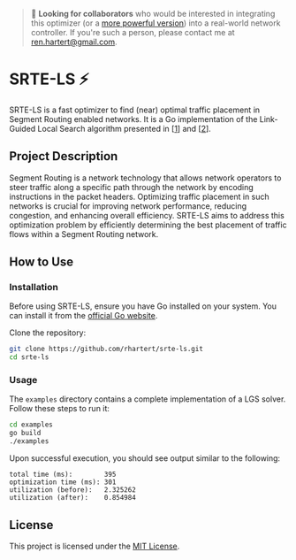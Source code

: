 > 🫵 **Looking for collaborators** who would be interested in integrating this 
optimizer (or a [more powerful version]) into a real-world network controller. 
If you're such a person, please contact me at ren.hartert@gmail.com. 

# SRTE-LS ⚡️

SRTE-LS is a fast optimizer to find (near) optimal traffic placement in Segment Routing enabled networks. It is a Go implementation of the Link-Guided Local Search algorithm presented in [[1]] and [[2]].

## Project Description

Segment Routing is a network technology that allows network operators to steer traffic along a specific path through the network by encoding instructions in the packet headers. Optimizing traffic placement in such networks is crucial for improving network performance, reducing congestion, and enhancing overall efficiency. SRTE-LS aims to address this optimization problem by efficiently determining the best placement of traffic flows within a Segment Routing network.

## How to Use

### Installation

Before using SRTE-LS, ensure you have Go installed on your system. You can install it from the [official Go website](https://golang.org/).

Clone the repository:

```sh
git clone https://github.com/rhartert/srte-ls.git
cd srte-ls
```

### Usage

The `examples` directory contains a complete implementation of a LGS solver. Follow these steps to run it:

```sh
cd examples
go build
./examples
```

Upon successful execution, you should see output similar to the following:

```
total time (ms):        395
optimization time (ms): 301
utilization (before):   2.325262
utilization (after):    0.854984
```

## License

This project is licensed under the [MIT License](LICENSE).

[1]: https://research.google/pubs/expect-the-unexpected-sub-second-optimization-for-segment-routing/
[2]: https://scholar.google.com/citations?view_op=view_citation&hl=en&user=1jocmcIAAAAJ&citation_for_view=1jocmcIAAAAJ:_Qo2XoVZTnwC
[more powerful version]: https://scholar.google.com/citations?view_op=view_citation&hl=en&user=1jocmcIAAAAJ&citation_for_view=1jocmcIAAAAJ:Wp0gIr-vW9MCs